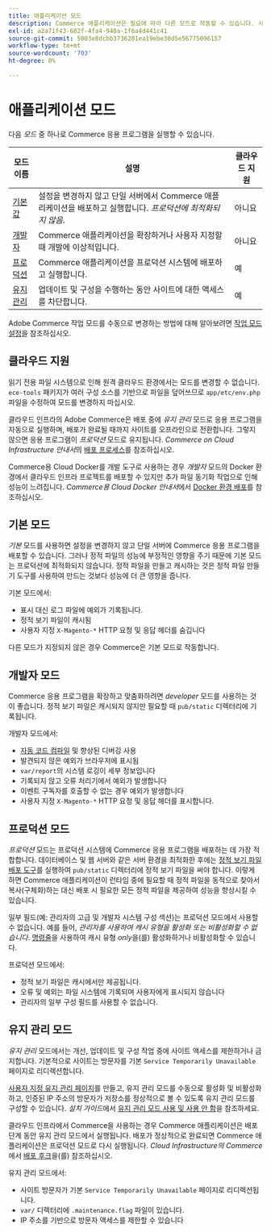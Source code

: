 ```yaml
---
title: 애플리케이션 모드
description: Commerce 애플리케이션은 필요에 따라 다른 모드로 작동할 수 있습니다. 사용 가능한 애플리케이션 모드의 세부 목록을 봅니다.
exl-id: a2a71f43-682f-4fa4-940a-1f6a4d441c41
source-git-commit: 5003e8dcbb3736201ea19ebe30d5e56775096157
workflow-type: tm+mt
source-wordcount: '703'
ht-degree: 0%

---
```


# 애플리케이션 모드

다음 _모드_ 중 하나로 Commerce 응용 프로그램을 실행할 수 있습니다.

| 모드 이름 | 설명 | 클라우드 지원 |
| ------------------------ | ------------------- | ------------- |
| [기본값](#default-mode) | 설정을 변경하지 않고 단일 서버에서 Commerce 애플리케이션을 배포하고 실행합니다. _프로덕션에 최적화되지 않음_. | 아니요 |
| [개발자](#developer-mode) | Commerce 애플리케이션을 확장하거나 사용자 지정할 때 개발에 이상적입니다. | 아니요 |
| [프로덕션](#production-mode) | Commerce 애플리케이션을 프로덕션 시스템에 배포하고 실행합니다. | 예 |
| [유지 관리](#maintenance-mode) | 업데이트 및 구성을 수행하는 동안 사이트에 대한 액세스를 차단합니다. | 예 |

Adobe Commerce 작업 모드를 수동으로 변경하는 방법에 대해 알아보려면 [작업 모드 설정](../cli/set-mode.md)을 참조하십시오.

## 클라우드 지원

읽기 전용 파일 시스템으로 인해 원격 클라우드 환경에서는 모드를 변경할 수 없습니다. `ece-tools` 패키지가 여러 구성 소스를 기반으로 파일을 덮어쓰므로 `app/etc/env.php` 파일을 수정하여 모드를 변경하지 마십시오.

클라우드 인프라의 Adobe Commerce은 배포 중에 _유지 관리_ 모드로 응용 프로그램을 자동으로 실행하며, 배포가 완료될 때까지 사이트를 오프라인으로 전환합니다. 그렇지 않으면 응용 프로그램이 _프로덕션_ 모드로 유지됩니다. _Commerce on Cloud Infrastructure 안내서_&#x200B;의 [배포 프로세스](https://experienceleague.adobe.com/docs/commerce-cloud-service/user-guide/develop/deploy/process.html#deploy-phase)를 참조하십시오.

Commerce용 Cloud Docker를 개발 도구로 사용하는 경우 _개발자_ 모드의 Docker 환경에서 클라우드 인프라 프로젝트를 배포할 수 있지만 추가 파일 동기화 작업으로 인해 성능이 느려집니다. _Commerce용 Cloud Docker 안내서_&#x200B;에서 [Docker 환경 배포](https://developer.adobe.com/commerce/cloud-tools/docker/deploy/#launch-mode)를 참조하십시오.

## 기본 모드

_기본_ 모드를 사용하면 설정을 변경하지 않고 단일 서버에 Commerce 응용 프로그램을 배포할 수 있습니다. 그러나 정적 파일의 성능에 부정적인 영향을 주기 때문에 기본 모드는 프로덕션에 최적화되지 않습니다. 정적 파일을 만들고 캐시하는 것은 정적 파일 만들기 도구를 사용하여 만드는 것보다 성능에 더 큰 영향을 줍니다.

기본 모드에서:

- 표시 대신 로그 파일에 예외가 기록됩니다.
- 정적 보기 파일이 캐시됨
- 사용자 지정 `X-Magento-*` HTTP 요청 및 응답 헤더를 숨깁니다

다른 모드가 지정되지 않은 경우 Commerce은 기본 모드로 작동합니다.

## 개발자 모드

Commerce 응용 프로그램을 확장하고 맞춤화하려면 _developer_ 모드를 사용하는 것이 좋습니다. 정적 보기 파일은 캐시되지 않지만 필요할 때 `pub/static` 디렉터리에 기록됩니다.

개발자 모드에서:

- [자동 코드 컴파일](../cli/code-compiler.md) 및 향상된 디버깅 사용
- 발견되지 않은 예외가 브라우저에 표시됨
- `var/report`의 시스템 로깅이 세부 정보입니다
- 기록되지 않고 오류 처리기에서 예외가 발생합니다
- 이벤트 구독자를 호출할 수 없는 경우 예외가 발생합니다
- 사용자 지정 `X-Magento-*` HTTP 요청 및 응답 헤더를 표시합니다.

## 프로덕션 모드

_프로덕션_ 모드는 프로덕션 시스템에 Commerce 응용 프로그램을 배포하는 데 가장 적합합니다. 데이터베이스 및 웹 서버와 같은 서버 환경을 최적화한 후에는 [정적 보기 파일 배포 도구](../cli/static-view-file-deployment.md)를 실행하여 `pub/static` 디렉터리에 정적 보기 파일을 써야 합니다. 이렇게 하면 Commerce 애플리케이션이 런타임 중에 필요할 때 정적 파일을 동적으로 찾아서 복사(구체화)하는 대신 배포 시 필요한 모든 정적 파일을 제공하여 성능을 향상시킬 수 있습니다.

일부 필드(예: 관리자의 고급 및 개발자 시스템 구성 섹션)는 프로덕션 모드에서 사용할 수 없습니다. 예를 들어, _관리자를 사용하여 캐시 유형을 활성화 또는 비활성화할 수 없습니다_. [명령줄](../cli/manage-cache.md#config-cli-subcommands-cache-en)을 사용하여 캐시 유형 _only_&#x200B;을(를) 활성화하거나 비활성화할 수 있습니다.

프로덕션 모드에서:

- 정적 보기 파일은 캐시에서만 제공됩니다.
- 오류 및 예외는 파일 시스템에 기록되며 사용자에게 표시되지 않습니다
- 관리자의 일부 구성 필드를 사용할 수 없습니다.

## 유지 관리 모드

_유지 관리_ 모드에서는 개선, 업데이트 및 구성 작업 중에 사이트 액세스를 제한하거나 금지합니다. 기본적으로 사이트는 방문자를 기본 `Service Temporarily Unavailable` 페이지로 리디렉션합니다.

[사용자 지정 유지 관리 페이지](../../upgrade/troubleshooting/maintenance-mode-options.md)를 만들고, 유지 관리 모드를 수동으로 활성화 및 비활성화하고, 인증된 IP 주소의 방문자가 저장소를 정상적으로 볼 수 있도록 유지 관리 모드를 구성할 수 있습니다. _설치 가이드_&#x200B;에서 [유지 관리 모드 사용 및 사용 안 함](../../installation/tutorials/maintenance-mode.md)을 참조하세요.

클라우드 인프라에서 Commerce을 사용하는 경우 Commerce 애플리케이션은 배포 단계 동안 유지 관리 모드에서 실행됩니다. 배포가 정상적으로 완료되면 Commerce 애플리케이션은 프로덕션 모드로 다시 실행됩니다. _Cloud Infrastructure의 Commerce_&#x200B;에서 [배포 후크](https://experienceleague.adobe.com/docs/commerce-cloud-service/user-guide/develop/deploy/best-practices.html#phase-5%3A-deployment-hooks)을(를) 참조하십시오.

유지 관리 모드에서:

- 사이트 방문자가 기본 `Service Temporarily Unavailable` 페이지로 리디렉션됩니다.
- `var/` 디렉터리에 `.maintenance.flag` 파일이 있습니다.
- IP 주소를 기반으로 방문자 액세스를 제한할 수 있습니다
